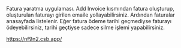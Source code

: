 Fatura yaratma uygulaması. Add Invoice kısmından fatura oluşturup, oluşturulan faturayı girilen emaile yollayabilirsiniz. Ardından faturalar anasayfada listelenir. Eğer fatura ödeme tarihi geçmediyse faturayı ödeyebilirsiniz, tarihi geçtiyse sadece silme işlemi yapabilirsiniz.

https://nf9n2.csb.app/
